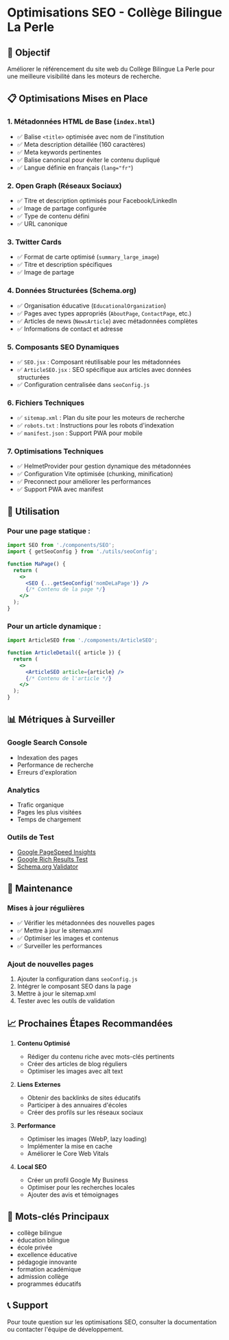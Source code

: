 # Optimisations SEO - Collège Bilingue La Perle

## 🎯 Objectif
Améliorer le référencement du site web du Collège Bilingue La Perle pour une meilleure visibilité dans les moteurs de recherche.

## 📋 Optimisations Mises en Place

### 1. Métadonnées HTML de Base (`index.html`)
- ✅ Balise `<title>` optimisée avec nom de l'institution
- ✅ Meta description détaillée (160 caractères)
- ✅ Meta keywords pertinentes
- ✅ Balise canonical pour éviter le contenu dupliqué
- ✅ Langue définie en français (`lang="fr"`)

### 2. Open Graph (Réseaux Sociaux)
- ✅ Titre et description optimisés pour Facebook/LinkedIn
- ✅ Image de partage configurée
- ✅ Type de contenu défini
- ✅ URL canonique

### 3. Twitter Cards
- ✅ Format de carte optimisé (`summary_large_image`)
- ✅ Titre et description spécifiques
- ✅ Image de partage

### 4. Données Structurées (Schema.org)
- ✅ Organisation éducative (`EducationalOrganization`)
- ✅ Pages avec types appropriés (`AboutPage`, `ContactPage`, etc.)
- ✅ Articles de news (`NewsArticle`) avec métadonnées complètes
- ✅ Informations de contact et adresse

### 5. Composants SEO Dynamiques
- ✅ `SEO.jsx` : Composant réutilisable pour les métadonnées
- ✅ `ArticleSEO.jsx` : SEO spécifique aux articles avec données structurées
- ✅ Configuration centralisée dans `seoConfig.js`

### 6. Fichiers Techniques
- ✅ `sitemap.xml` : Plan du site pour les moteurs de recherche
- ✅ `robots.txt` : Instructions pour les robots d'indexation
- ✅ `manifest.json` : Support PWA pour mobile

### 7. Optimisations Techniques
- ✅ HelmetProvider pour gestion dynamique des métadonnées
- ✅ Configuration Vite optimisée (chunking, minification)
- ✅ Preconnect pour améliorer les performances
- ✅ Support PWA avec manifest

## 🚀 Utilisation

### Pour une page statique :
```jsx
import SEO from './components/SEO';
import { getSeoConfig } from './utils/seoConfig';

function MaPage() {
  return (
    <>
      <SEO {...getSeoConfig('nomDeLaPage')} />
      {/* Contenu de la page */}
    </>
  );
}
```

### Pour un article dynamique :
```jsx
import ArticleSEO from './components/ArticleSEO';

function ArticleDetail({ article }) {
  return (
    <>
      <ArticleSEO article={article} />
      {/* Contenu de l'article */}
    </>
  );
}
```

## 📊 Métriques à Surveiller

### Google Search Console
- Indexation des pages
- Performance de recherche
- Erreurs d'exploration

### Analytics
- Trafic organique
- Pages les plus visitées
- Temps de chargement

### Outils de Test
- [Google PageSpeed Insights](https://pagespeed.web.dev/)
- [Google Rich Results Test](https://search.google.com/test/rich-results)
- [Schema.org Validator](https://validator.schema.org/)

## 🔧 Maintenance

### Mises à jour régulières
- ✅ Vérifier les métadonnées des nouvelles pages
- ✅ Mettre à jour le sitemap.xml
- ✅ Optimiser les images et contenus
- ✅ Surveiller les performances

### Ajout de nouvelles pages
1. Ajouter la configuration dans `seoConfig.js`
2. Intégrer le composant SEO dans la page
3. Mettre à jour le sitemap.xml
4. Tester avec les outils de validation

## 📈 Prochaines Étapes Recommandées

1. **Contenu Optimisé**
   - Rédiger du contenu riche avec mots-clés pertinents
   - Créer des articles de blog réguliers
   - Optimiser les images avec alt text

2. **Liens Externes**
   - Obtenir des backlinks de sites éducatifs
   - Participer à des annuaires d'écoles
   - Créer des profils sur les réseaux sociaux

3. **Performance**
   - Optimiser les images (WebP, lazy loading)
   - Implémenter la mise en cache
   - Améliorer le Core Web Vitals

4. **Local SEO**
   - Créer un profil Google My Business
   - Optimiser pour les recherches locales
   - Ajouter des avis et témoignages

## 🎯 Mots-clés Principaux
- collège bilingue
- éducation bilingue
- école privée
- excellence éducative
- pédagogie innovante
- formation académique
- admission collège
- programmes éducatifs

## 📞 Support
Pour toute question sur les optimisations SEO, consulter la documentation ou contacter l'équipe de développement.
